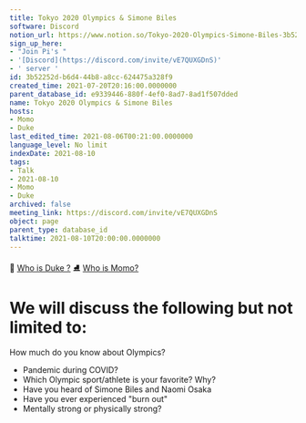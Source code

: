```yaml
---
title: Tokyo 2020 Olympics & Simone Biles
software: Discord
notion_url: https://www.notion.so/Tokyo-2020-Olympics-Simone-Biles-3b52252db6d444b8a8cc624475a328f9
sign_up_here:
- "Join Pi's "
- '[Discord](https://discord.com/invite/vE7QUXGDnS)'
- ' server '
id: 3b52252d-b6d4-44b8-a8cc-624475a328f9
created_time: 2021-07-20T20:16:00.0000000
parent_database_id: e9339446-880f-4ef0-8ad7-8ad1f507dded
name: Tokyo 2020 Olympics & Simone Biles
hosts:
- Momo
- Duke
last_edited_time: 2021-08-06T00:21:00.0000000
language_level: No limit
indexDate: 2021-08-10
tags:
- Talk
- 2021-08-10
- Momo
- Duke
archived: false
meeting_link: https://discord.com/invite/vE7QUXGDnS
object: page
parent_type: database_id
talktime: 2021-08-10T20:00:00.0000000
---
```



👑   [Who is Duke ?](/e0958ccc596f4efea798c99507f0f16e) 
⛸️  [Who is Momo?](/23f0f26c7f1547c0b08477c0c6f1f461) 

# We will discuss the following but not limited to:
How much do you know about Olympics?
   - Pandemic during COVID?
   - Which Olympic sport/athlete is your favorite? Why?
   - Have you heard of Simone Biles and Naomi Osaka
   - Have you ever experienced "burn out"
   - Mentally strong or physically strong?





